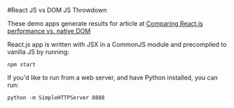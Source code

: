 #React JS vs DOM JS Throwdown
<p>
  These demo apps generate results for article at <a href="https://objectpartners.com/2015/11/03/comparing-react-js-performance-vs-native-dom">Comparing React.js performance vs. native DOM</a>
</p>

<p>React.js app is written with JSX in a CommonJS module and precompiled to vanilla JS by running:</p>
<pre><code>npm start</code></pre>

<p>If you'd like to run from a web server, and have Python installed, you can run:</p>
<pre><code>python -m SimpleHTTPServer 8888</code></pre>